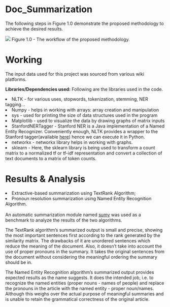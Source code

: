 # Doc_Summarization
The following steps in Figure 1.0 demonstrate the proposed methodology to achieve the desired results.

<img src="https://i.imgur.com/n1cJkkl.png">
Figure 1.0 - The workflow of the proposed methodology.

# Working
The input data used for this project was sourced from various wiki platforms.

<b>Libraries/Dependencies used:</b> Following are the libraries used in the code.
<li>NLTK - for various uses, stopwords, tokenization, stemming, NER tagging...</li>
<li>Numpy - helps in working with arrays: array creation and manipulation</li>
<li>sys - used for printing the size of data structures used in the program</li>
<li>Matplotlib - used to visualize the data by drawing graphs of matrix inputs</li>
<li>StanfordNERTagger - Stanford NER is a Java implementation of a Named Entity Recognizer. Conveniently enough, NLTK provides a wrapper to the Stanford tagger(available <a href="https://nlp.stanford.edu/software/CRF-NER.shtml#Download">here</a>) hence we can execute it in Python.</li>
<li>networkx - networkx library helps in working with graphs.</li>
<li>sklearn - Here, the sklearn library is being used to transform a count matrix to a normalized tf or tf-idf representation and convert a collection of text documents to a matrix of token counts.</li>

# Results & Analysis
<li> Extractive-based summarization using TextRank Algorithm; </li>
<li> Pronoun resolution summarization using Named Entity Recognition Algorithm. </li>
<br>
An automatic summarization module named <a href="https://github.com/miso-belica/sumy">sumy</a> was used as a benchmark to analyze the results of the two algorithms. 
<br>
<p>The TextRank algorithm’s summarized output is small and precise, showing the most important sentences first according to the rank generated by the similarity matrix. The drawbacks of it are unordered sentences which reduce the meaning of the document. Also, it doesn’t take into account the use of proper pronouns in the summary. It takes the original sentences from the document without considering the meaningful ordering the summary should be in.</p>
<p>The Named Entity Recognition algorithm’s summarized output provides expected results as the name suggests. It does the intended job, i.e. to recognize the named entities (proper nouns - names of people) and replace the pronouns in the article with the named entity - proper noun/names. Although this weighs over the actual purpose of meaningful summaries and is unable to retain the grammatical correctness of the original article. </p>
